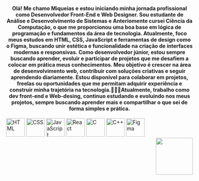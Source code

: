 <h4 align="center">Olá! Me chamo Miqueias e estou iniciando minha jornada profissional como Desenvolvedor Front-End e Web Designer. Sou estudante de Análise e Desenvolvimento de Sistemas e Anteriomente cursei Ciência da Computação, o que me proporcionou uma boa base em lógica de programação e fundamentos da área de tecnologia. Atualmente, foco meus estudos em HTML, CSS, JavaScript e ferramentas de design como o Figma, buscando unir estética e funcionalidade na criação de interfaces modernas e responsivas. Como desenvolvedor júnior, estou sempre buscando aprender, evoluir e participar de projetos que me desafiem a colocar em prática meus conhecimentos. Meu objetivo é crescer na área de desenvolvimento web, contribuir com soluções criativas e seguir aprendendo diariamente. Estou disponível para colaborar em projetos, freelas ou oportunidades que me permitam adquirir experiência e construir minha trajetória na tecnologia.👨🏾‍💻Atualmente, trabalho como dev front-end e Web-desing, continuo estudando e evoluindo nos meus projetos, sempre buscando aprender mais e compartilhar o que sei de forma simples e prática.</h4>

    
        
    
<icone>
    <div aling="right">
        <img height="50" src="https://cdn.jsdelivr.net/gh/devicons/devicon/icons/html5/html5-original.svg" alt="HTML">
        <img height="50" src="https://cdn.jsdelivr.net/gh/devicons/devicon/icons/css3/css3-original.svg" alt="CSS">
        <img height="50" src="https://cdn.jsdelivr.net/gh/devicons/devicon/icons/javascript/javascript-original.svg" alt="JavaScript">
        <img height="50" src="https://cdn.jsdelivr.net/gh/devicons/devicon/icons/react/react-original.svg" alt="React">
        <img height="50" src="https://cdn.jsdelivr.net/gh/devicons/devicon/icons/c/c-original.svg" alt="C">
        <img height="50" src="https://cdn.jsdelivr.net/gh/devicons/devicon/icons/cplusplus/cplusplus-original.svg" alt="C++">
        <img height="50" src="https://cdn.jsdelivr.net/gh/devicons/devicon/icons/figma/figma-original.svg" alt="Figma">
    </div>



<div align="right">
  <img height="100" src="https://media1.tenor.com/m/_HKvSrpwPGYAAAAC/oikawa-toru.gif"  />
</div>






<br clear="both">


<!--
**miqueiashayes/miqueiashayes** is a ✨ _special_ ✨ repository because its `README.md` (this file) appears on your GitHub profile.

Here are some ideas to get you started:


